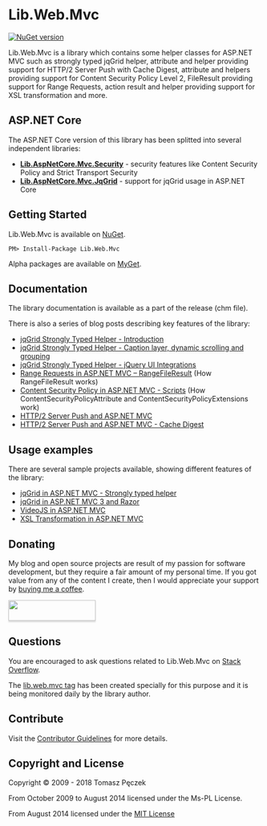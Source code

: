 Lib.Web.Mvc 
===========
[![NuGet version](https://badge.fury.io/nu/Lib.Web.Mvc.svg)](http://badge.fury.io/nu/Lib.Web.Mvc)

Lib.Web.Mvc is a library which contains some helper classes for ASP.NET MVC such as strongly typed jqGrid helper, attribute and helper providing support for HTTP/2 Server Push with Cache Digest, attribute and helpers providing support for Content Security Policy Level 2, FileResult providing support for Range Requests, action result and helper providing support for XSL transformation and more.

## ASP.NET Core

The ASP.NET Core version of this library has been splitted into several independent libraries:
- **[Lib.AspNetCore.Mvc.Security](https://github.com/tpeczek/Lib.AspNetCore.Mvc.Security)** - security features like Content Security Policy and Strict Transport Security
- **[Lib.AspNetCore.Mvc.JqGrid](https://github.com/tpeczek/Lib.AspNetCore.Mvc.JqGrid)** - support for jqGrid usage in ASP.NET Core

## Getting Started

Lib.Web.Mvc is available on [NuGet](https://www.nuget.org/packages/Lib.Web.Mvc/).

```
PM> Install-Package Lib.Web.Mvc
```

Alpha packages are available on [MyGet](http://tpeczek.com/2013/01/using-alpha-libwebmvc-nuget-packages.html).

## Documentation

The library documentation is available as a part of the release (chm file).

There is also a series of blog posts describing key features of the library:

- [jqGrid Strongly Typed Helper - Introduction](http://tpeczek.com/2011/03/jqgrid-and-aspnet-mvc-strongly-typed.html)
- [jqGrid Strongly Typed Helper - Caption layer, dynamic scrolling and grouping](http://tpeczek.com/2011/07/jqgrid-strongly-typed-helper-caption.html)
- [jqGrid Strongly Typed Helper - jQuery UI Integrations](http://tpeczek.com/2013/02/jqgrid-strongly-typed-helper-jquery-ui.html)
- [Range Requests in ASP.NET MVC – RangeFileResult](http://tpeczek.com/2011/10/range-requests-in-aspnet-mvc.html) (How RangeFileResult works)
- [Content Security Policy in ASP.NET MVC - Scripts](http://tpeczek.com/2015/06/content-security-policy-in-aspnet-mvc.html) (How ContentSecurityPolicyAttribute and ContentSecurityPolicyExtensions work)
- [HTTP/2 Server Push and ASP.NET MVC](http://tpeczek.com/2016/12/one-of-new-features-in-http2-is-server.html)
- [HTTP/2 Server Push and ASP.NET MVC - Cache Digest](http://tpeczek.com/2017/01/http2-server-push-and-aspnet-mvc-cache.html)

## Usage examples

There are several sample projects available, showing different features of the library:

- [jqGrid in ASP.NET MVC - Strongly typed helper](http://tpeczek.codeplex.com/releases/view/62741)
- [jqGrid in ASP.NET MVC 3 and Razor](http://tpeczek.codeplex.com/releases/view/61796)
- [VideoJS in ASP.NET MVC](http://tpeczek.codeplex.com/releases/view/74711)
- [XSL Transformation in ASP.NET MVC](http://tpeczek.codeplex.com/releases/view/45199)

## Donating

My blog and open source projects are result of my passion for software development, but they require a fair amount of my personal time. If you got value from any of the content I create, then I would appreciate your support by [buying me a coffee](https://www.buymeacoffee.com/tpeczek).

<a href="https://www.buymeacoffee.com/tpeczek"><img src="https://www.buymeacoffee.com/assets/img/custom_images/black_img.png" style="height: 41px !important;width: 174px !important;box-shadow: 0px 3px 2px 0px rgba(190, 190, 190, 0.5) !important;-webkit-box-shadow: 0px 3px 2px 0px rgba(190, 190, 190, 0.5) !important;"  target="_blank"></a>

## Questions
You are encouraged to ask questions related to Lib.Web.Mvc on [Stack Overflow](http://stackoverflow.com/).

The [lib.web.mvc tag](http://stackoverflow.com/questions/tagged/lib.web.mvc) has been created specially for this purpose and it is being monitored daily by the library author.


## Contribute

Visit the [Contributor Guidelines](https://github.com/tpeczek/Lib.Web.Mvc/blob/master/CONTRIBUTING.md) for more details.

## Copyright and License

Copyright © 2009 - 2018 Tomasz Pęczek

From October 2009 to August 2014 licensed under the Ms-PL License.

From August 2014 licensed under the [MIT License](https://github.com/tpeczek/Lib.Web.Mvc/blob/master/LICENSE.md)

